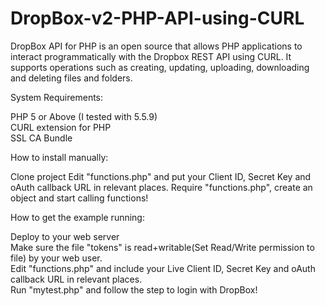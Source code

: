 # DropBox-v2-PHP-API-using-CURL
DropBox API for PHP is an open source that allows PHP applications to interact programmatically with the Dropbox REST API using CURL.   It supports operations such as creating, updating, uploading, downloading and deleting files and folders.



System Requirements: 

  PHP 5 or Above (I tested with 5.5.9)  
  CURL extension for PHP  
  SSL CA Bundle   

How to install manually: 

  Clone project
  Edit "functions.php" and put your Client ID, Secret Key and oAuth callback URL in relevant places. 
  Require "functions.php", create an object and start calling functions!
  
How to get the example running:  

  Deploy to your web server  
  Make sure the file "tokens" is read+writable(Set Read/Write permission to file) by your web user.  
  Edit "functions.php" and include your Live Client ID, Secret Key and oAuth callback URL in relevant places.  
  Run "mytest.php" and follow the step to login with DropBox!   
